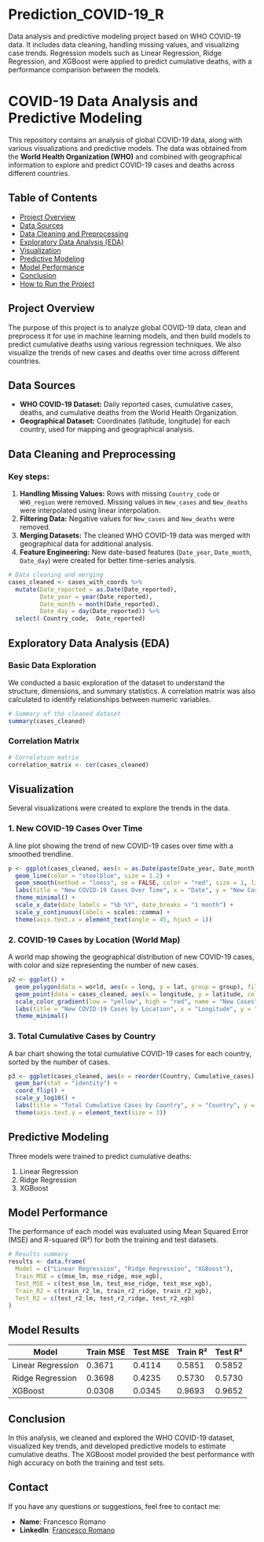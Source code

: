 # Prediction_COVID-19_R
Data analysis and predictive modeling project based on WHO COVID-19 data. It includes data cleaning, handling missing values, and visualizing case trends. Regression models such as Linear Regression, Ridge Regression, and XGBoost were applied to predict cumulative deaths, with a performance comparison between the models.

# COVID-19 Data Analysis and Predictive Modeling

This repository contains an analysis of global COVID-19 data, along with various visualizations and predictive models. The data was obtained from the **World Health Organization (WHO)** and combined with geographical information to explore and predict COVID-19 cases and deaths across different countries.

## Table of Contents
- [Project Overview](#project-overview)
- [Data Sources](#data-sources)
- [Data Cleaning and Preprocessing](#data-cleaning-and-preprocessing)
- [Exploratory Data Analysis (EDA)](#exploratory-data-analysis-eda)
- [Visualization](#visualization)
- [Predictive Modeling](#predictive-modeling)
- [Model Performance](#model-performance)
- [Conclusion](#conclusion)
- [How to Run the Project](#how-to-run-the-project)

## Project Overview
The purpose of this project is to analyze global COVID-19 data, clean and preprocess it for use in machine learning models, and then build models to predict cumulative deaths using various regression techniques. We also visualize the trends of new cases and deaths over time across different countries.

## Data Sources
- **WHO COVID-19 Dataset:** Daily reported cases, cumulative cases, deaths, and cumulative deaths from the World Health Organization.
- **Geographical Dataset:** Coordinates (latitude, longitude) for each country, used for mapping and geographical analysis.

## Data Cleaning and Preprocessing
### Key steps:
1. **Handling Missing Values:** Rows with missing `Country_code` or `WHO_region` were removed. Missing values in `New_cases` and `New_deaths` were interpolated using linear interpolation.
2. **Filtering Data:** Negative values for `New_cases` and `New_deaths` were removed.
3. **Merging Datasets:** The cleaned WHO COVID-19 data was merged with geographical data for additional analysis.
4. **Feature Engineering:** New date-based features (`Date_year`, `Date_month`, `Date_day`) were created for better time-series analysis.

```r
# Data cleaning and merging
cases_cleaned <- cases_with_coords %>%
  mutate(Date_reported = as.Date(Date_reported),
         Date_year = year(Date_reported),
         Date_month = month(Date_reported),
         Date_day = day(Date_reported)) %>%
  select(-Country_code, -Date_reported)
```

## Exploratory Data Analysis (EDA)
### Basic Data Exploration
We conducted a basic exploration of the dataset to understand the structure, dimensions, and summary statistics. A correlation matrix was also calculated to identify relationships between numeric variables.
```r
# Summary of the cleaned dataset
summary(cases_cleaned)
```
### Correlation Matrix
```r
# Correlation matrix
correlation_matrix <- cor(cases_cleaned)
```

## Visualization
Several visualizations were created to explore the trends in the data.

### 1. New COVID-19 Cases Over Time
A line plot showing the trend of new COVID-19 cases over time with a smoothed trendline.
```r
p <- ggplot(cases_cleaned, aes(x = as.Date(paste(Date_year, Date_month, Date_day, sep = "-")), y = New_cases)) +
  geom_line(color = "steelblue", size = 1.2) +       
  geom_smooth(method = "loess", se = FALSE, color = "red", size = 1, linetype = "dashed") +
  labs(title = "New COVID-19 Cases Over Time", x = "Date", y = "New Cases") +
  theme_minimal() +
  scale_x_date(date_labels = "%b %Y", date_breaks = "1 month") +
  scale_y_continuous(labels = scales::comma) +
  theme(axis.text.x = element_text(angle = 45, hjust = 1))
```
### 2. COVID-19 Cases by Location (World Map)
A world map showing the geographical distribution of new COVID-19 cases, with color and size representing the number of new cases.
```r
p2 <- ggplot() +
  geom_polygon(data = world, aes(x = long, y = lat, group = group), fill = "lightblue", color = "white") +
  geom_point(data = cases_cleaned, aes(x = longitude, y = latitude, color = New_cases, size = New_cases), alpha = 0.7) +
  scale_color_gradient(low = "yellow", high = "red", name = "New Cases", labels = scales::comma) +
  labs(title = "New COVID-19 Cases by Location", x = "Longitude", y = "Latitude") +
  theme_minimal()
```
### 3. Total Cumulative Cases by Country
A bar chart showing the total cumulative COVID-19 cases for each country, sorted by the number of cases.
```r
p3 <- ggplot(cases_cleaned, aes(x = reorder(Country, Cumulative_cases), y = Cumulative_cases, fill = Continent)) +
  geom_bar(stat = "identity") +
  coord_flip() +
  scale_y_log10() +
  labs(title = "Total Cumulative Cases by Country", x = "Country", y = "Cumulative Cases") +
  theme(axis.text.y = element_text(size = 3))
```

## Predictive Modeling
Three models were trained to predict cumulative deaths:

1. Linear Regression
2. Ridge Regression
3. XGBoost

## Model Performance
The performance of each model was evaluated using Mean Squared Error (MSE) and R-squared (R²) for both the training and test datasets.
```r
# Results summary
results <- data.frame(
  Model = c("Linear Regression", "Ridge Regression", "XGBoost"),
  Train_MSE = c(mse_lm, mse_ridge, mse_xgb),
  Test_MSE = c(test_mse_lm, test_mse_ridge, test_mse_xgb),
  Train_R2 = c(train_r2_lm, train_r2_ridge, train_r2_xgb),
  Test_R2 = c(test_r2_lm, test_r2_ridge, test_r2_xgb)
)
```

## Model Results
| Model              | Train MSE | Test MSE | Train R² | Test R² |
|--------------------|-----------|----------|----------|---------|
| Linear Regression  | 0.3671    | 0.4114   | 0.5851   | 0.5852  |
| Ridge Regression   | 0.3698    | 0.4235   | 0.5730   | 0.5730  |
| XGBoost            | 0.0308    | 0.0345   | 0.9693   | 0.9652  |

## Conclusion
In this analysis, we cleaned and explored the WHO COVID-19 dataset, visualized key trends, and developed predictive models to estimate cumulative deaths. The XGBoost model provided the best performance with high accuracy on both the training and test sets.



## Contact

If you have any questions or suggestions, feel free to contact me:

- **Name**: Francesco Romano
- **LinkedIn**: [Francesco Romano](https://www.linkedin.com/in/francescoromano03/)
